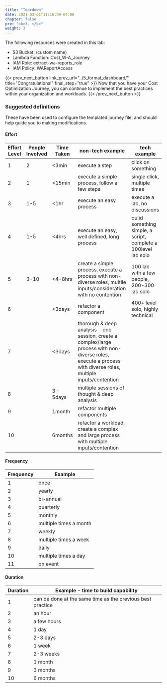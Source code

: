 ```yaml
---
title: "Teardown"
date: 2021-03-01T11:16:09-04:00
chapter: false
pre: "<b>3. </b>"
weight: 3
---
```


The following resources were created in this lab:

- S3 Bucket: (custom name)
- Lambda Function: Cost_W-A_Journey
- IAM Role: extract-wa-reports_role
- IAM Policy: WAReportAccess


{{< prev_next_button link_prev_url="../5_format_dashboard/"  title="Congratulations!" final_step="true" >}}
Now that you have your Cost Optimization Journey, you can continue to implement the best practices within
your organization and workloads.
{{< /prev_next_button >}}



### Suggested definitions
These have been used to configure the templated journey file, and should help guide you to making modifications.

#### Effort
|Effort Level|People Involved|Time Taken|non-tech example|tech example|
|-|-|-|-|-|
|1|2|<3min|execute a step|click on something|
|2|1|<15min|execute a simple process, follow a few steps|single click, multiple times|
|3|1-5|<1hr|execute an easy process|execute a lab, no discussions|
|4|1-5|<4hrs|execute an easy, well defined, long process|bulid something simple, a script, complete a 100level lab solo|
|5|3-10|<4-8hrs|create a simple process, execute a process with non-diverse roles, multile inputs/consideration with no contention|100 lab with a few people, 200-300 lab solo|
|6||<3days|refactor a component|400+ level solo, highly technical|
|7||<3days|thorough & deep analysis - one session, create a complex/large process with non-diverse roles, execute a process with diverse roles, multiple inputs/contention||
|8||3-5days|multiple sessions of thought & deep analysis||
|9||1month|refactor multiple components||
|10||6months|refactor a workload, create a complex and large process with multiple inputs/contention||

#### Frequency
|Frequency|Example|
|-|-|
|1|once|
|2|yearly|
|3|bi-annual|
|4|quarterly|
|5|monthly|
|6|multiple times a month|
|7|weekly|
|8|multiple times a week|
|9|daily|
|10|multiple times a day|
|11|on event|

#### Duration
|Duration|Example - time to build capability|
|-|-|
|1|can be done at the same time as the previous best practice|
|2|an hour|
|3|a few hours|
|4|1 day|
|5|2-3 days|
|6|1 week|
|7|2-3 weeks|
|8|1 month|
|9|3 months|
|10|6 months|